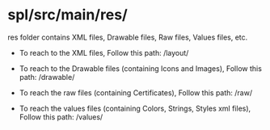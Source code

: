# spl/src/main/res/
res folder contains XML files, Drawable files, Raw files, Values files, etc. 


  - To reach to the XML files, Follow this path: /layout/

  - To reach to the Drawable files (containing Icons and Images), Follow this path: /drawable/

  - To reach the raw files (containing Certificates), Follow this path: /raw/

  - To reach the values files (containing Colors, Strings, Styles xml files), Follow this path: /values/

